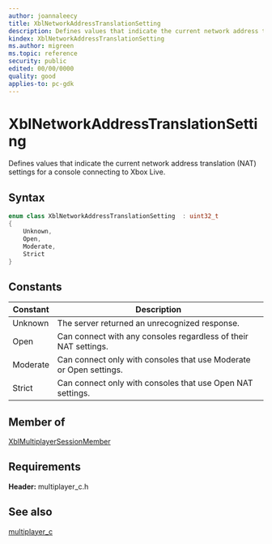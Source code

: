 ```yaml
---
author: joannaleecy
title: XblNetworkAddressTranslationSetting
description: Defines values that indicate the current network address translation (NAT) settings for a console connecting to Xbox Live.
kindex: XblNetworkAddressTranslationSetting
ms.author: migreen
ms.topic: reference
security: public
edited: 00/00/0000
quality: good
applies-to: pc-gdk
---
```


# XblNetworkAddressTranslationSetting  

Defines values that indicate the current network address translation (NAT) settings for a console connecting to Xbox Live.    

## Syntax  
  
```cpp
enum class XblNetworkAddressTranslationSetting  : uint32_t  
{  
    Unknown,  
    Open,  
    Moderate,  
    Strict  
}  
```  
  
## Constants  
  
| Constant | Description |
| --- | --- |
| Unknown | The server returned an unrecognized response. |  
| Open | Can connect with any consoles regardless of their NAT settings. |  
| Moderate | Can connect only with consoles that use Moderate or Open settings. |  
| Strict | Can connect only with consoles that use Open NAT settings. |  
  
## Member of
  
[XblMultiplayerSessionMember](../structs/xblmultiplayersessionmember.md)
  
## Requirements  
  
**Header:** multiplayer_c.h
  
## See also  
[multiplayer_c](../multiplayer_c_members.md)  
  
  